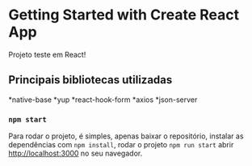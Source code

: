 # Getting Started with Create React App

Projeto teste em React!

## Principais bibliotecas utilizadas

*native-base
*yup
*react-hook-form
*axios
\*json-server

### `npm start`

Para rodar o projeto, é simples, apenas baixar o repositório, instalar as dependências com `npm install`, rodar o projeto `npm run start`
abrir [http://localhost:3000](http://localhost:3000) no seu navegador.
